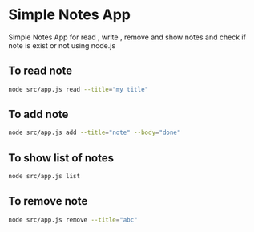 # Simple Notes App
Simple Notes App for read , write , remove and show notes and check if note is exist or not using node.js

## To read note
```sh
node src/app.js read --title="my title"   
```
## To add note
```sh
node src/app.js add --title="note" --body="done"
```
## To show list of notes
```sh
node src/app.js list  
```
## To remove note
```sh
node src/app.js remove --title="abc"
```

